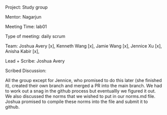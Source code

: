 

Project: Study group

Mentor: Nagarjun

Meeting Time: lab01

Type of meeting: daily scrum

Team: Joshua Avery [x], Kenneth Wang [x], Jamie Wang [x], Jennice Xu [x], Anisha Kabir [x], 

Lead + Scribe: Joshua Avery

Scribed Discussion:

All the group except for Jennice, who promised to do this later (she finished it), created their own branch and merged a PR into the main branch. We had to work out 
a snag in the github process but eventuallly we figured it out. We also discussed the norms that we wished to put in our norms.md file. Joshua promised to compile these norms 
into the file and submit it to github.
